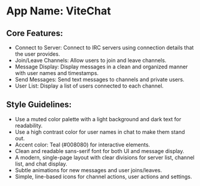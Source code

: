 # **App Name**: ViteChat

## Core Features:

- Connect to Server: Connect to IRC servers using connection details that the user provides.
- Join/Leave Channels: Allow users to join and leave channels.
- Message Display: Display messages in a clean and organized manner with user names and timestamps.
- Send Messages: Send text messages to channels and private users.
- User List: Display a list of users connected to each channel.

## Style Guidelines:

- Use a muted color palette with a light background and dark text for readability.
- Use a high contrast color for user names in chat to make them stand out.
- Accent color: Teal (#008080) for interactive elements.
- Clean and readable sans-serif font for both UI and message display.
- A modern, single-page layout with clear divisions for server list, channel list, and chat display.
- Subtle animations for new messages and user joins/leaves.
- Simple, line-based icons for channel actions, user actions and settings.